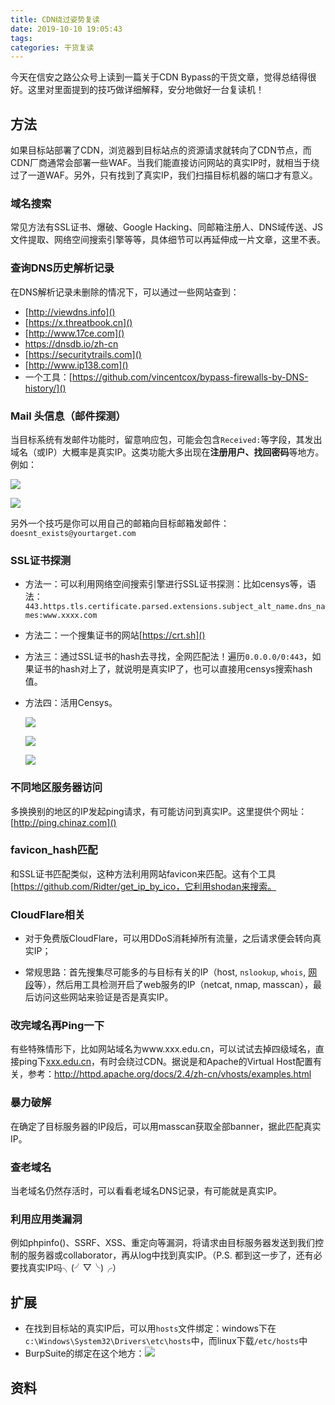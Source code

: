 ```yaml
---
title: CDN绕过姿势复读
date: 2019-10-10 19:05:43
tags:
categories: 干货复读
---
```


今天在信安之路公众号上读到一篇关于CDN Bypass的干货文章，觉得总结得很好。这里对里面提到的技巧做详细解释，安分地做好一台复读机！

<!-- more -->

## 方法

如果目标站部署了CDN，浏览器到目标站点的资源请求就转向了CDN节点，而CDN厂商通常会部署一些WAF。当我们能直接访问网站的真实IP时，就相当于绕过了一道WAF。另外，只有找到了真实IP，我们扫描目标机器的端口才有意义。

### 域名搜索

常见方法有SSL证书、爆破、Google Hacking、同邮箱注册人、DNS域传送、JS文件提取、网络空间搜索引擎等等，具体细节可以再延伸成一片文章，这里不表。

### 查询DNS历史解析记录

在DNS解析记录未删除的情况下，可以通过一些网站查到：

* [http://viewdns.info]()
* [https://x.threatbook.cn]()
* [http://www.17ce.com]()
* https://dnsdb.io/zh-cn
* [https://securitytrails.com]()
* [http://www.ip138.com]()
* 一个工具：[https://github.com/vincentcox/bypass-firewalls-by-DNS-history/]()

### Mail 头信息（邮件探测）

当目标系统有发邮件功能时，留意响应包，可能会包含`Received:`等字段，其发出域名（或IP）大概率是真实IP。这类功能大多出现在**注册用户、找回密码**等地方。例如：

![](CDN绕过姿势复读\21.png)

![](CDN绕过姿势复读\22.png)

另外一个技巧是你可以用自己的邮箱向目标邮箱发邮件：`doesnt_exists@yourtarget.com`

### SSL证书探测

* 方法一：可以利用网络空间搜索引擎进行SSL证书探测：比如censys等，语法：`443.https.tls.certificate.parsed.extensions.subject_alt_name.dns_names:www.xxxx.com`

* 方法二：一个搜集证书的网站[https://crt.sh]()

* 方法三：通过SSL证书的hash去寻找，全网匹配法！遍历`0.0.0.0/0:443`，如果证书的hash对上了，就说明是真实IP了，也可以直接用censys搜索hash值。

* 方法四：活用Censys。

  ![](CDN绕过姿势复读\11.png)

  ![](CDN绕过姿势复读\12.png)

  ![](CDN绕过姿势复读\13.png)

### 不同地区服务器访问

多换换别的地区的IP发起ping请求，有可能访问到真实IP。这里提供个网址：[http://ping.chinaz.com]()

### favicon_hash匹配

和SSL证书匹配类似，这种方法利用网站favicon来匹配。这有个工具[https://github.com/Ridter/get_ip_by_ico，它利用shodan来搜索。

### CloudFlare相关

* 对于免费版CloudFlare，可以用DDoS消耗掉所有流量，之后请求便会转向真实IP；

* 常规思路：首先搜集尽可能多的与目标有关的IP（host, `nslookup`, `whois`, [网段](https://bgp.he.net/)等），然后用工具检测开启了web服务的IP（netcat, nmap, masscan），最后访问这些网站来验证是否是真实IP。

### 改完域名再Ping一下

有些特殊情形下，比如网站域名为www.xxx.edu.cn，可以试试去掉四级域名，直接ping下[xxx.edu.cn]()，有时会绕过CDN。据说是和Apache的Virtual Host配置有关，参考：http://httpd.apache.org/docs/2.4/zh-cn/vhosts/examples.html

### 暴力破解

在确定了目标服务器的IP段后，可以用masscan获取全部banner，据此匹配真实IP。

### 查老域名

当老域名仍然存活时，可以看看老域名DNS记录，有可能就是真实IP。

### 利用应用类漏洞

例如phpinfo()、SSRF、XSS、重定向等漏洞，将请求由目标服务器发送到我们控制的服务器或collaborator，再从log中找到真实IP。（P.S. 都到这一步了，还有必要找真实IP吗╮(╯▽╰)╭）

## 扩展

* 在找到目标站的真实IP后，可以用`hosts`文件绑定：windows下在`c:\Windows\System32\Drivers\etc\hosts`中，而linux下载`/etc/hosts`中
* BurpSuite的绑定在这个地方：![](CDN绕过姿势复读\28.png)

## 资料